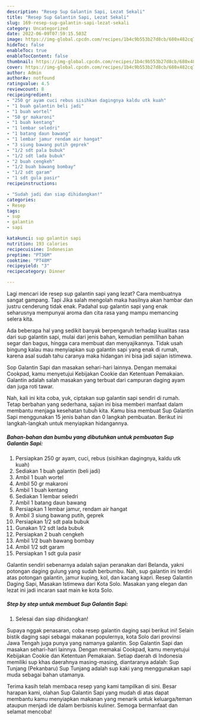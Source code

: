 ```yaml
---
description: "Resep Sup Galantin Sapi, Lezat Sekali"
title: "Resep Sup Galantin Sapi, Lezat Sekali"
slug: 169-resep-sup-galantin-sapi-lezat-sekali
category: Uncategorized
date: 2022-06-09T07:59:15.503Z
image: https://img-global.cpcdn.com/recipes/1b4c9b553b27d8cb/680x482cq70/sup-galantin-sapi-foto-resep-utama.jpg
hideToc: false
enableToc: true
enableTocContent: false
thumbnail: https://img-global.cpcdn.com/recipes/1b4c9b553b27d8cb/680x482cq70/sup-galantin-sapi-foto-resep-utama.jpg
cover: https://img-global.cpcdn.com/recipes/1b4c9b553b27d8cb/680x482cq70/sup-galantin-sapi-foto-resep-utama.jpg
author: Admin
authorAv: notfound
ratingvalue: 4.5
reviewcount: 8
recipeingredient:
- "250 gr ayam cuci rebus sisihkan dagingnya kaldu utk kuah"
- "1 buah galantin beli jadi"
- "1 buah wortel"
- "50 gr makaroni"
- "1 buah kentang"
- "1 lembar seledri"
- "1 batang daun bawang"
- "1 lembar jamur rendam air hangat"
- "3 siung bawang putih geprek"
- "1/2 sdt pala bubuk"
- "1/2 sdt lada bubuk"
- "2 buah cengkeh"
- "1/2 buah bawang bombay"
- "1/2 sdt garam"
- "1 sdt gula pasir"
recipeinstructions:

- "Sudah jadi dan siap dihidangkan!"
categories:
- Resep
tags:
- sup
- galantin
- sapi

katakunci: sup galantin sapi 
nutrition: 193 calories
recipecuisine: Indonesian
preptime: "PT36M"
cooktime: "PT48M"
recipeyield: "3"
recipecategory: Dinner

---
```



Lagi mencari ide resep sup galantin sapi yang lezat? Cara membuatnya sangat gampang. Tapi Jika salah mengolah maka hasilnya akan hambar dan justru cenderung tidak enak. Padahal sup galantin sapi yang enak seharusnya mempunyai aroma dan cita rasa yang mampu memancing selera kita.


Ada beberapa hal yang sedikit banyak berpengaruh terhadap kualitas rasa dari sup galantin sapi, mulai dari jenis bahan, kemudian pemilihan bahan segar dan bagus, hingga cara membuat dan menyajikannya. Tidak usah bingung kalau mau menyiapkan sup galantin sapi yang enak di rumah, karena asal sudah tahu caranya maka hidangan ini bisa jadi sajian istimewa.

Sop Galantin Sapi dan masakan sehari-hari lainnya. Dengan memakai Cookpad, kamu menyetujui Kebijakan Cookie dan Ketentuan Pemakaian. Galantin adalah salah masakan yang terbuat dari campuran daging ayam dan juga roti tawar.


Nah, kali ini kita coba, yuk, ciptakan sup galantin sapi sendiri di rumah. Tetap berbahan yang sederhana, sajian ini bisa memberi manfaat dalam membantu menjaga kesehatan tubuh kita. Kamu bisa membuat Sup Galantin Sapi menggunakan 15 jenis bahan dan 0 langkah pembuatan. Berikut ini langkah-langkah untuk menyiapkan hidangannya.

<!--inarticleads1-->

##### Bahan-bahan dan bumbu yang dibutuhkan untuk pembuatan Sup Galantin Sapi:

1. Persiapkan 250 gr ayam, cuci, rebus (sisihkan dagingnya, kaldu utk kuah)
1. Sediakan 1 buah galantin (beli jadi)
1. Ambil 1 buah wortel
1. Ambil 50 gr makaroni
1. Ambil 1 buah kentang
1. Sediakan 1 lembar seledri
1. Ambil 1 batang daun bawang
1. Persiapkan 1 lembar jamur, rendam air hangat
1. Ambil 3 siung bawang putih, geprek
1. Persiapkan 1/2 sdt pala bubuk
1. Gunakan 1/2 sdt lada bubuk
1. Persiapkan 2 buah cengkeh
1. Ambil 1/2 buah bawang bombay
1. Ambil 1/2 sdt garam
1. Persiapkan 1 sdt gula pasir


Galantin sendiri sebenarnya adalah sajian peranakan dari Belanda, yakni potongan daging gulung yang sudah berbumbu. Nah, sup galantin ini terdiri atas potongan galantin, jamur kuping, kol, dan kacang kapri. Resep Galantin Daging Sapi, Masakan Istimewa dari Kota Solo. Masakan yang elegan dan lezat ini jadi incaran saat main ke kota Solo. 

<!--inarticleads2-->

##### Step by step untuk membuat Sup Galantin Sapi:


1. Selesai dan siap dihidangkan!

Supaya nggak penasaran, coba resep galantin daging sapi berikut ini! Selain bistik daging sapi sebagai makanan populernya, kota Solo dari provinsi Jawa Tengah juga punya yang namanya galantin. Sop Galantin Sapi dan masakan sehari-hari lainnya. Dengan memakai Cookpad, kamu menyetujui Kebijakan Cookie dan Ketentuan Pemakaian. Setiap daerah di Indonesia memiliki sup khas daerahnya masing-masing, diantaranya adalah: Sup Tunjang (Pekanbaru) Sup Tunjang adalah sup kaki yang menggunakan sapi muda sebagai bahan utamanya. 

Terima kasih telah membaca resep yang kami tampilkan di sini. Besar harapan kami, olahan Sup Galantin Sapi yang mudah di atas dapat membantu kamu menyiapkan makanan yang menarik untuk keluarga/teman ataupun menjadi ide dalam berbisnis kuliner. Semoga bermanfaat dan selamat mencoba!
